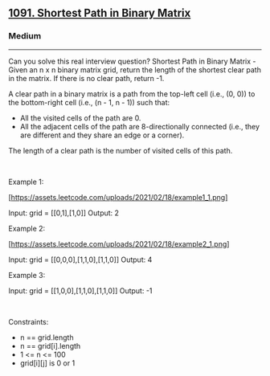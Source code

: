 <h2><a href="https://leetcode.com/problems/shortest-path-in-binary-matrix/">1091. Shortest Path in Binary Matrix</a></h2><h3>Medium</h3><hr>Can you solve this real interview question? Shortest Path in Binary Matrix - Given an n x n binary matrix grid, return the length of the shortest clear path in the matrix. If there is no clear path, return -1.

A clear path in a binary matrix is a path from the top-left cell (i.e., (0, 0)) to the bottom-right cell (i.e., (n - 1, n - 1)) such that:

 * All the visited cells of the path are 0.
 * All the adjacent cells of the path are 8-directionally connected (i.e., they are different and they share an edge or a corner).

The length of a clear path is the number of visited cells of this path.

 

Example 1:

[https://assets.leetcode.com/uploads/2021/02/18/example1_1.png]


Input: grid = [[0,1],[1,0]]
Output: 2


Example 2:

[https://assets.leetcode.com/uploads/2021/02/18/example2_1.png]


Input: grid = [[0,0,0],[1,1,0],[1,1,0]]
Output: 4


Example 3:


Input: grid = [[1,0,0],[1,1,0],[1,1,0]]
Output: -1


 

Constraints:

 * n == grid.length
 * n == grid[i].length
 * 1 <= n <= 100
 * grid[i][j] is 0 or 1